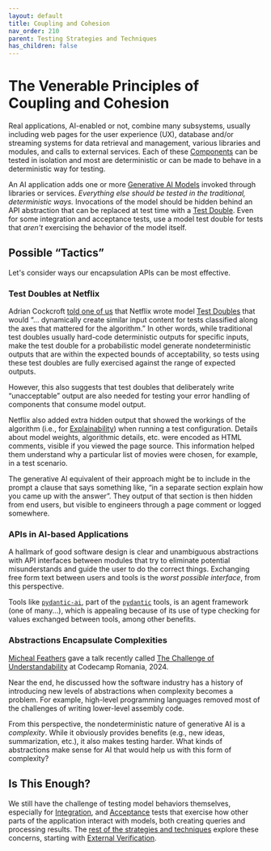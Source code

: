 ```yaml
---
layout: default
title: Coupling and Cohesion
nav_order: 210
parent: Testing Strategies and Techniques
has_children: false
---
```


# The Venerable Principles of Coupling and Cohesion

Real applications, AI-enabled or not, combine many subsystems, usually including web pages for the user experience (UX), database and/or streaming systems for data retrieval and management, various libraries and modules, and calls to external services. Each of these [Components]({{site.baseurl}}/glossary/#component) can be tested in isolation and most are deterministic or can be made to behave in a deterministic way for testing.

An AI application adds one or more [Generative AI Models]({{site.baseurl}}/glossary/#generative-ai-model) invoked through libraries or services. _Everything else should be tested in the traditional, deterministic ways._ Invocations of the model should be hidden behind an API abstraction that can be replaced at test time with a [Test Double]({{site.baseurl}}/glossary/test-double). Even for some integration and acceptance tests, use a model test double for tests that _aren't_ exercising the behavior of the model itself.

## Possible &ldquo;Tactics&rdquo;

Let's consider ways our encapsulation APIs can be most effective.

### Test Doubles at Netflix

Adrian Cockcroft [told one of us]({{site.baseurl}}/testing-problems/#is-this-really-a-new-problem) that Netflix wrote model [Test Doubles]({{site.baseurl}}/glossary/test-double) that would &ldquo;... dynamically create similar input content for tests classified along the axes that mattered for the algorithm.&rdquo; In other words, while traditional test doubles usually hard-code deterministic outputs for specific inputs, make the test double for a probabilistic model generate nondeterministic outputs that are within the expected bounds of acceptability, so tests using these test doubles are fully exercised against the range of expected outputs.

However, this also suggests that test doubles that deliberately write &ldquo;unacceptable&rdquo; output are also needed for testing your error handling of components that consume model output.

Netflix also added extra hidden output that showed the workings of the algorithm (i.e., for [Explainability]({{site.baseurl}}/glossary/#explainability)) when running a test configuration. Details about model weights, algorithmic details, etc. were encoded as HTML comments, visible if you viewed the page source. This information helped them understand why a particular list of movies were chosen, for example, in a test scenario.

The generative AI equivalent of their approach might be to include in the prompt a clause that says something like, &ldquo;in a separate section explain how you came up with the answer&rdquo;. They output of that section is then hidden from end users, but visible to engineers through a page comment or logged somewhere.

### APIs in AI-based Applications

A hallmark of good software design is clear and unambiguous abstractions with API interfaces between modules that try to eliminate potential misunderstands and guide the user to do the correct things. Exchanging free form text between users and tools is the _worst possible interface_, from this perspective.

Tools like [`pydantic-ai`](https://github.com/pydantic/pydantic-ai/), part of the [`pydantic`](https://ai.pydantic.dev) tools, is an agent framework (one of many...), which is appealing because of its use of type checking for values exchanged between tools, among other benefits.

### Abstractions Encapsulate Complexities

[Micheal Feathers](https://michaelfeathers.silvrback.com) gave a talk recently called [The Challenge of Understandability](https://www.youtube.com/watch?v=sGgkl_RnkvQ) at Codecamp Romania, 2024.  

Near the end, he discussed how the software industry has a history of introducing new levels of abstractions when complexity becomes a problem. For example, high-level programming languages removed most of the challenges of writing lower-level assembly code.

From this perspective, the nondeterministic nature of generative AI is a _complexity_. While it obviously provides benefits (e.g., new ideas, summarization, etc.), it also makes testing harder. What kinds of abstractions make sense for AI that would help us with this form of complexity?

## Is This Enough?

We still have the challenge of testing model behaviors themselves, especially for [Integration]({{site.baseurl}}/glossary/#integration-test), and [Acceptance]({{site.baseurl}}/glossary/#acceptance-test) tests that exercise how other parts of the application interact with models, both creating queries and processing results. The [rest of the strategies and techniques]({{site.baseurl}}/testing-strategies/testing-strategies/) explore these concerns, starting with [External Verification]({{site.baseurl}}/testing-strategies/external-verification/).

